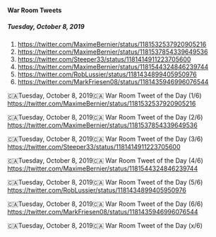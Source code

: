 **War Room Tweets**

##### Tuesday, October 8, 2019

1) https://twitter.com/MaximeBernier/status/1181532537920905216
2) https://twitter.com/MaximeBernier/status/1181537854339649536
3) https://twitter.com/Steeper33/status/1181414911223705600
4) https://twitter.com/MaximeBernier/status/1181544324846239744
5) https://twitter.com/RobLussier/status/1181434899405950976
6) https://twitter.com/MarkFriesen08/status/1181435946996076544


🇨🇦Tuesday, October 8, 2019🇨🇦
War Room Tweet of the Day (1/6)
https://twitter.com/MaximeBernier/status/1181532537920905216



🇨🇦Tuesday, October 8, 2019🇨🇦
War Room Tweet of the Day (2/6)
https://twitter.com/MaximeBernier/status/1181537854339649536


🇨🇦Tuesday, October 8, 2019🇨🇦
War Room Tweet of the Day (3/6)
https://twitter.com/Steeper33/status/1181414911223705600


🇨🇦Tuesday, October 8, 2019🇨🇦
War Room Tweet of the Day (4/6)
https://twitter.com/MaximeBernier/status/1181544324846239744


🇨🇦Tuesday, October 8, 2019🇨🇦
War Room Tweet of the Day (5/6)
https://twitter.com/RobLussier/status/1181434899405950976


🇨🇦Tuesday, October 8, 2019🇨🇦
War Room Tweet of the Day (6/6)
https://twitter.com/MarkFriesen08/status/1181435946996076544


🇨🇦Tuesday, October 8, 2019🇨🇦
War Room Tweet of the Day (x/6)
